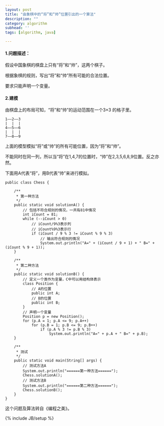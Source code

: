 ```yaml
---
layout: post
title: "由象棋中的“将”和“帅”位置引出的一个算法"
description: ""
category: algorithm
subhead: ''
tags: [algorithm, java]

---
```


#### 1.问题描述：
假设中国象棋的棋盘上只有“将”和“帅”，这两个棋子。

根据象棋的规则，写出“将”和“帅”所有可能的合法位置。

要求只能声明一个变量。
 
#### 2.建模
由棋盘上的布局可知，“将”和“帅”的运动范围在一个3×3
的格子里。

    1——2——3
    |  |  |
    4——5——6
    |  |  |
    7——8——9
上面的模型模拟“将”或“帅”的所有可能位置，因为“将”和“帅”。

不能同时在同一列，所以当“将”在1,4,7的位置时，“帅”在2,3,5,6,8,9位置。反之亦然。

下面用A代表“将”，用B代表“帅”来进行模拟。
 
 
    public class Chess {

        /**
         * 第一种方法
         */
        public static void solutionA() {
            // 包括不符合规则的情况，一共有81中情况
            int iCount = 81;
            while (--iCount > 0)
                // iCount/9%3表示列
                // iCount%9%3表示行
                if (iCount / 9 % 3 != iCount % 9 % 3)
                    // 输出符合规则的情况
                    System.out.println("A=" + (iCount / 9 + 1) + " B=" + (iCount % 9 + 1));
        }

        /**
         * 第二种方法
         */
        public static void solutionB() {
            // 定义一个类作为变量，C中可以用结构体表示
            class Position {
                // A的位置
                public int A;
                // B的位置
                public int B;
            }
            // 声明一个变量
            Position p = new Position();
            for (p.A = 1; p.A <= 9; p.A++)
                for (p.B = 1; p.B <= 9; p.B++)
                    if (p.A % 3 != p.B % 3)
                        System.out.println("A=" + p.A + " B=" + p.B);
        }

        /**
         * 测试
         */
        public static void main(String[] args) {
            // 测试方法A
            System.out.println("======第一种方法======");
            Chess.solutionA();
            // 测试方法B
            System.out.println("======第二种方法======");
            Chess.solutionB();
        }
    }
 
这个问题及算法转自《编程之美》。


{% include JB/setup %}